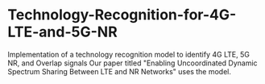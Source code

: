 # Technology-Recognition-for-4G-LTE-and-5G-NR
Implementation of a technology recognition model to identify 4G LTE, 5G NR, and Overlap signals 
Our paper titled "Enabling Uncoordinated Dynamic Spectrum Sharing Between LTE and NR Networks" uses the model.
